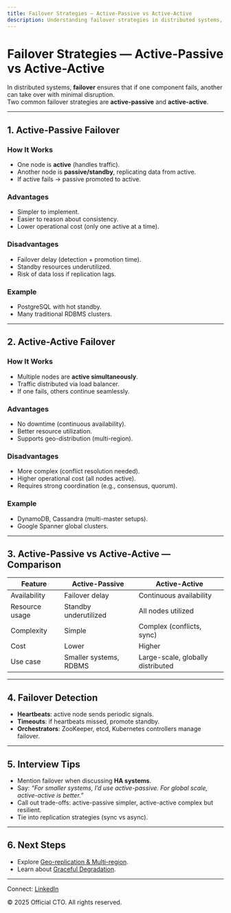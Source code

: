 ```yaml
---
title: Failover Strategies — Active-Passive vs Active-Active
description: Understanding failover strategies in distributed systems, comparing active-passive and active-active architectures for reliability.
---
```


# Failover Strategies — Active-Passive vs Active-Active

In distributed systems, **failover** ensures that if one component fails, another can take over with minimal disruption.  
Two common failover strategies are **active-passive** and **active-active**.

---

## 1. Active-Passive Failover

### How It Works
- One node is **active** (handles traffic).  
- Another node is **passive/standby**, replicating data from active.  
- If active fails → passive promoted to active.  

### Advantages
- Simpler to implement.  
- Easier to reason about consistency.  
- Lower operational cost (only one active at a time).  

### Disadvantages
- Failover delay (detection + promotion time).  
- Standby resources underutilized.  
- Risk of data loss if replication lags.  

### Example
- PostgreSQL with hot standby.  
- Many traditional RDBMS clusters.  

---

## 2. Active-Active Failover

### How It Works
- Multiple nodes are **active simultaneously**.  
- Traffic distributed via load balancer.  
- If one fails, others continue seamlessly.  

### Advantages
- No downtime (continuous availability).  
- Better resource utilization.  
- Supports geo-distribution (multi-region).  

### Disadvantages
- More complex (conflict resolution needed).  
- Higher operational cost (all nodes active).  
- Requires strong coordination (e.g., consensus, quorum).  

### Example
- DynamoDB, Cassandra (multi-master setups).  
- Google Spanner global clusters.  

---

## 3. Active-Passive vs Active-Active — Comparison

| Feature         | Active-Passive                 | Active-Active                  |
|-----------------|--------------------------------|--------------------------------|
| Availability    | Failover delay                 | Continuous availability        |
| Resource usage  | Standby underutilized          | All nodes utilized             |
| Complexity      | Simple                         | Complex (conflicts, sync)      |
| Cost            | Lower                          | Higher                         |
| Use case        | Smaller systems, RDBMS         | Large-scale, globally distributed |

---

## 4. Failover Detection

- **Heartbeats**: active node sends periodic signals.  
- **Timeouts**: if heartbeats missed, promote standby.  
- **Orchestrators**: ZooKeeper, etcd, Kubernetes controllers manage failover.  

---

## 5. Interview Tips

- Mention failover when discussing **HA systems**.  
- Say: *“For smaller systems, I’d use active-passive. For global scale, active-active is better.”*  
- Call out trade-offs: active-passive simpler, active-active complex but resilient.  
- Tie into replication strategies (sync vs async).  

---

## 6. Next Steps

- Explore [Geo-replication & Multi-region](/interview-section/hld/reliability/geo-replication.md).  
- Learn about [Graceful Degradation](/interview-section/hld/reliability/graceful-degradation.md).  

---

<footer>
  <p>Connect: <a href="https://www.linkedin.com/in/ravi-shankar-a725b0225/">LinkedIn</a></p>
  <p>&copy; 2025 Official CTO. All rights reserved.</p>
</footer>
